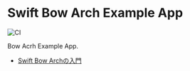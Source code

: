 Swift Bow Arch Example App
=============================

![CI](https://github.com/y-yu/bowacrh-example/workflows/CI/badge.svg)

Bow Acrh Example App.

- [Swift Bow Archの入門](https://zenn.dev/yyu/articles/268447da9fb103)
